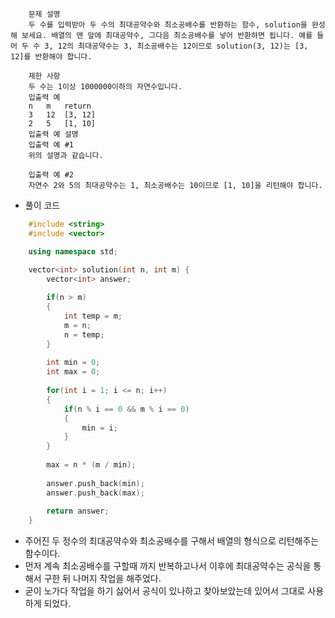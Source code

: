 ```
    문제 설명
    두 수를 입력받아 두 수의 최대공약수와 최소공배수를 반환하는 함수, solution을 완성해 보세요. 배열의 맨 앞에 최대공약수, 그다음 최소공배수를 넣어 반환하면 됩니다. 예를 들어 두 수 3, 12의 최대공약수는 3, 최소공배수는 12이므로 solution(3, 12)는 [3, 12]를 반환해야 합니다.

    제한 사항
    두 수는 1이상 1000000이하의 자연수입니다.
    입출력 예
    n	m	return
    3	12	[3, 12]
    2	5	[1, 10]
    입출력 예 설명
    입출력 예 #1
    위의 설명과 같습니다.

    입출력 예 #2
    자연수 2와 5의 최대공약수는 1, 최소공배수는 10이므로 [1, 10]을 리턴해야 합니다.
```

- 풀이 코드

```cpp
    #include <string>
    #include <vector>

    using namespace std;

    vector<int> solution(int n, int m) {
        vector<int> answer;
        
        if(n > m)
        {
            int temp = m;
            m = n;
            n = temp;
        }
        
        int min = 0;
        int max = 0;
        
        for(int i = 1; i <= n; i++)
        {
            if(n % i == 0 && m % i == 0)
            {
                min = i;
            }
        }
        
        max = n * (m / min);
        
        answer.push_back(min);
        answer.push_back(max);
        
        return answer;
    }
```

- 주어진 두 정수의 최대공약수와 최소공배수를 구해서 배열의 형식으로 리턴해주는 함수이다.
- 먼저 계속 최소공배수를 구할때 까지 반복하고나서 이후에 최대공약수는 공식을 통해서 구한 뒤 나머지 작업을 해주었다.
- 굳이 노가다 작업을 하기 싫어서 공식이 있나하고 찾아보았는데 있어서 그대로 사용하게 되었다.